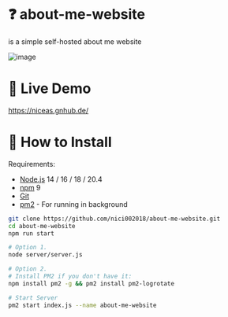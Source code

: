 # ❓ about-me-website
is a simple self-hosted about me website

![image](https://github.com/nici002018/about-me-website/assets/105665457/c737e349-1a2e-4dc0-b954-2cec117a4dc0)

# 🔎 Live Demo
https://niceas.gnhub.de/

# 🔧 How to Install 
Requirements:

- [Node.js](https://nodejs.org/en/download/) 14 / 16 / 18 / 20.4
- [npm](https://docs.npmjs.com/cli/) 9
- [Git](https://git-scm.com/downloads)
- [pm2](https://pm2.keymetrics.io/) - For running in background

```bash
git clone https://github.com/nici002018/about-me-website.git
cd about-me-website
npm run start

# Option 1.
node server/server.js

# Option 2.
# Install PM2 if you don't have it:
npm install pm2 -g && pm2 install pm2-logrotate

# Start Server
pm2 start index.js --name about-me-website

```
